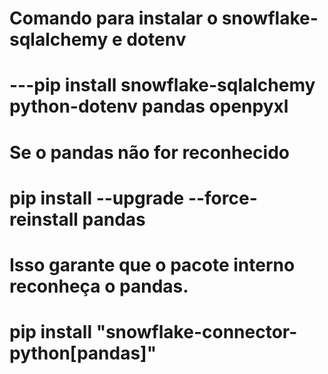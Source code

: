 # Comando para instalar o snowflake-sqlalchemy e dotenv
# ---pip install snowflake-sqlalchemy python-dotenv pandas openpyxl

# Se o pandas não for reconhecido
# pip install --upgrade --force-reinstall pandas

# Isso garante que o pacote interno reconheça o pandas.
# pip install "snowflake-connector-python[pandas]"

